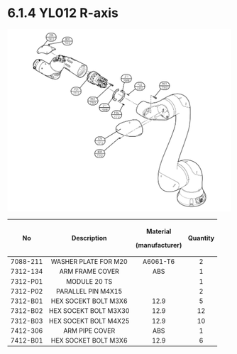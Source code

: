 # 6.1.4 YL012 R-axis

![](../../.gitbook/assets/image138.png)

|    No    |    **Description**    | <p>Material</p><p>(manufacturer)</p> | Quantity |
| :------: | :-------------------: | :----------------------------------: | :------: |
| 7088-211 |  WASHER PLATE FOR M20 |               A6061-T6               |     2    |
| 7312-134 |    ARM FRAME COVER    |                  ABS                 |     1    |
| 7312-P01 |      MODULE 20 TS     |                                      |     1    |
| 7312-P02 |   PARALLEL PIN M4X15  |                                      |     2    |
| 7312-B01 |  HEX SOCEKT BOLT M3X6 |                 12.9                 |     5    |
| 7312-B02 | HEX SOCEKT BOLT M3X30 |                 12.9                 |    12    |
| 7312-B03 | HEX SOCEKT BOLT M4X25 |                 12.9                 |    10    |
| 7412-306 |     ARM PIPE COVER    |                  ABS                 |     1    |
| 7412-B01 |  HEX SOCKET BOLT M3X6 |                 12.9                 |     6    |
